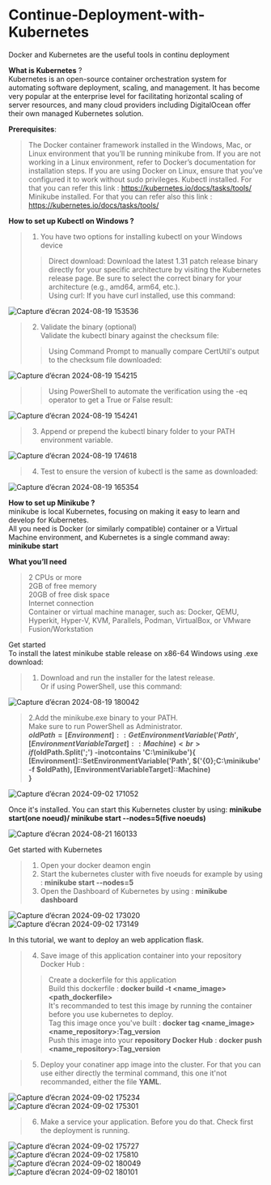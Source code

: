 # Continue-Deployment-with-Kubernetes
Docker and Kubernetes are the useful tools in continu deployment

**What is Kubernetes** ? <br>
Kubernetes is an open-source container orchestration system for automating software deployment, scaling, and management. It has become very popular at the enterprise level for facilitating horizontal scaling of server resources, and many cloud providers including DigitalOcean offer their own managed Kubernetes solution. <br>

**Prerequisites**: <br>
> The Docker container framework installed in the Windows, Mac, or Linux environment that you’ll be running minikube from. If you are not working in a Linux environment, refer to Docker’s documentation for installation steps. If you are using Docker on Linux, ensure that you’ve configured it to work without sudo privileges.
> Kubectl installed. For that you can refer this link : https://kubernetes.io/docs/tasks/tools/
> Minikube installed. For that you can refer also this link : https://kubernetes.io/docs/tasks/tools/


**How to set up Kubectl on Windows ?**
> 1. You have two options for installing kubectl on your Windows device <br>
>> Direct download: Download the latest 1.31 patch release binary directly for your specific architecture by visiting the Kubernetes release page. Be sure to select the correct binary for your architecture (e.g., amd64, arm64, etc.). <br>
>> Using curl: If you have curl installed, use this command: <br>

![Capture d’écran 2024-08-19 153536](https://github.com/user-attachments/assets/9e465096-adca-4da1-85c9-350c28f0d66d)

> 2. Validate the binary (optional) <br>
Validate the kubectl binary against the checksum file: <br>
>> Using Command Prompt to manually compare CertUtil's output to the checksum file downloaded: <br>

![Capture d’écran 2024-08-19 154215](https://github.com/user-attachments/assets/c316fa4a-65f7-422b-b523-8b8a2b44772a)

>> Using PowerShell to automate the verification using the -eq operator to get a True or False result: <br>

![Capture d’écran 2024-08-19 154241](https://github.com/user-attachments/assets/b6b02f30-a5ef-4724-ab7b-7fc9d05ad6f1)

> 3. Append or prepend the kubectl binary folder to your PATH environment variable. <br>

![Capture d’écran 2024-08-19 174618](https://github.com/user-attachments/assets/a640cab1-ecdc-407b-b012-0149eab6752c)

> 4. Test to ensure the version of kubectl is the same as downloaded: <br>

![Capture d’écran 2024-08-19 165354](https://github.com/user-attachments/assets/d53d7e3b-3294-49ce-bd0f-f1720c125ee6)

**How to set up Minikube ?** <br>
minikube is local Kubernetes, focusing on making it easy to learn and develop for Kubernetes.<br>
All you need is Docker (or similarly compatible) container or a Virtual Machine environment, and Kubernetes is a single command away: **minikube start** <br>

**What you’ll need** <br>
> 2 CPUs or more <br>
> 2GB of free memory <br>
> 20GB of free disk space <br>
> Internet connection <br>
> Container or virtual machine manager, such as: Docker, QEMU, Hyperkit, Hyper-V, KVM, Parallels, Podman, VirtualBox, or VMware Fusion/Workstation <br>

Get started <br>
To install the latest minikube stable release on x86-64 Windows using .exe download: <br>
> 1. Download and run the installer for the latest release. <br>
Or if using PowerShell, use this command: <br>

![Capture d’écran 2024-08-19 180042](https://github.com/user-attachments/assets/93af22de-b6cb-41d9-91e6-fee06c849275)

> 2.Add the minikube.exe binary to your PATH. <br>
Make sure to run PowerShell as Administrator. <br>
**$oldPath = [Environment]::GetEnvironmentVariable('Path', [EnvironmentVariableTarget]::Machine) <br>
if ($oldPath.Split(';') -inotcontains 'C:\minikube'){ <br>
  [Environment]::SetEnvironmentVariable('Path', $('{0};C:\minikube' -f $oldPath), [EnvironmentVariableTarget]::Machine) <br>
}** <br>

![Capture d’écran 2024-09-02 171052](https://github.com/user-attachments/assets/c1a50178-fe8b-4dc5-be2a-09e5c142186d)

Once it's installed. You can start this Kubernetes cluster by using: **minikube start(one noeud)/ minikube start --nodes=5(five noeuds)** <br>

![Capture d’écran 2024-08-21 160133](https://github.com/user-attachments/assets/2751a5a4-98a1-413f-9337-ea3edf846cb8)


Get started with Kubernetes <br>
> 1. Open your docker deamon engin <bR>
> 2. Start the kubernetes cluster with five noeuds for example by using : **minikube start --nodes=5** <br>
> 3. Open the Dashboard of Kubernetes by using : **minikube dashboard** <br>

![Capture d’écran 2024-09-02 173020](https://github.com/user-attachments/assets/7acc7566-0318-4c16-a4ff-15482bbe84e6)
![Capture d’écran 2024-09-02 173149](https://github.com/user-attachments/assets/0ebe32ed-61e5-4a6f-951b-67b0605653d5)

In this tutorial, we want to deploy an web application flask. <br>

> 4. Save image of this application container into your repository Docker Hub : <br>
>> Create a dockerfile for this application <br>
>> Build this dockerfile : **docker build -t <name_image> <path_dockerfile>** <br>
>> It's recommanded to test this image by running the container before you use kubernetes to deploy. <br>
>> Tag this image once you've built : **docker tag <name_image> <name_repository>:Tag_version** <br>
>> Push this image into your **repository Docker Hub** : **docker push <name_repository>:Tag_version**

> 5. Deploy your conatiner app image into the cluster. For that you can use either directly the terminal command, this one it'not recommanded, either the file **YAML**. <br>

![Capture d’écran 2024-09-02 175234](https://github.com/user-attachments/assets/d6f8a898-b490-4bfb-817a-6e0edf3919db)
![Capture d’écran 2024-09-02 175301](https://github.com/user-attachments/assets/112353a2-2fd9-4b93-b331-2eeb7414391a)

> 6. Make a service your application. Before you do that. Check first the deployment is running. <br>

![Capture d’écran 2024-09-02 175727](https://github.com/user-attachments/assets/f97b26f1-4b12-4acd-bfb1-b32db5df9de6)
![Capture d’écran 2024-09-02 175810](https://github.com/user-attachments/assets/1a363019-86ee-4fc5-98be-e8ee134b3e64)
![Capture d’écran 2024-09-02 180049](https://github.com/user-attachments/assets/38d202fc-056a-4ecb-b8a3-04d01d427231)
![Capture d’écran 2024-09-02 180101](https://github.com/user-attachments/assets/2b426f97-5c3c-4b83-bfff-d8660b092ecd)

 



